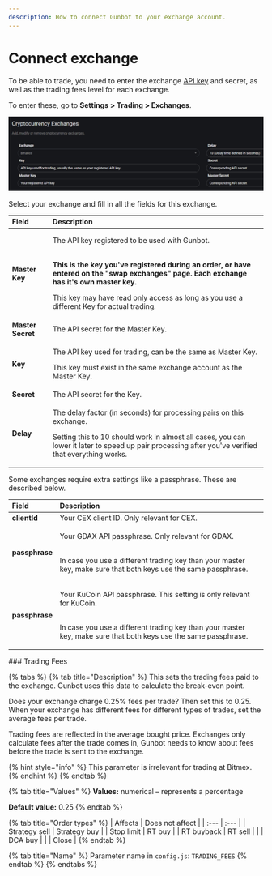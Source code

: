 ```yaml
---
description: How to connect Gunbot to your exchange account.
---
```


# Connect exchange

To be able to trade, you need to enter the exchange [API key](creating-api-keys.md) and secret, as well as the trading fees level for each exchange.

To enter these, go to **Settings &gt; Trading &gt; Exchanges**.

![](../../../.gitbook/assets/image%20%2824%29.png)

Select your exchange and fill in all the fields for this exchange.

<table>
  <thead>
    <tr>
      <th style="text-align:left">Field</th>
      <th style="text-align:left">Description</th>
    </tr>
  </thead>
  <tbody>
    <tr>
      <td style="text-align:left"><b>Master Key</b>
      </td>
      <td style="text-align:left">
        <p>The API key registered to be used with Gunbot.</p>
        <p>
          <br /><b>This is the key you&apos;ve registered during an order, or have entered on the &quot;swap exchanges&quot; page. Each exchange has it&apos;s own master key.</b>
          <br
          />
        </p>
        <p>This key may have read only access as long as you use a different Key
          for actual trading.</p>
      </td>
    </tr>
    <tr>
      <td style="text-align:left"><b>Master Secret</b>
      </td>
      <td style="text-align:left">The API secret for the Master Key.</td>
    </tr>
    <tr>
      <td style="text-align:left"><b>Key</b>
      </td>
      <td style="text-align:left">
        <p>The API key used for trading, can be the same as Master Key.</p>
        <p>This key must exist in the same exchange account as the Master Key.</p>
      </td>
    </tr>
    <tr>
      <td style="text-align:left"><b>Secret</b>
      </td>
      <td style="text-align:left">The API secret for the Key.</td>
    </tr>
    <tr>
      <td style="text-align:left"><b>Delay</b>
      </td>
      <td style="text-align:left">
        <p>The delay factor (in seconds) for processing pairs on this exchange.</p>
        <p>Setting this to 10 should work in almost all cases, you can lower it later
          to speed up pair processing after you&apos;ve verified that everything
          works.</p>
      </td>
    </tr>
  </tbody>
</table>Some exchanges require extra settings like a passphrase. These are described below.

<table>
  <thead>
    <tr>
      <th style="text-align:left">Field</th>
      <th style="text-align:left">Description</th>
    </tr>
  </thead>
  <tbody>
    <tr>
      <td style="text-align:left"><b>clientId</b>
      </td>
      <td style="text-align:left">Your CEX client ID. Only relevant for CEX.</td>
    </tr>
    <tr>
      <td style="text-align:left"><b>passphrase</b>
      </td>
      <td style="text-align:left">
        <p>Your GDAX API passphrase. Only relevant for GDAX.</p>
        <p>
          <br />In case you use a different trading key than your master key, make sure
          that both keys use the same passphrase.</p>
      </td>
    </tr>
    <tr>
      <td style="text-align:left"><b>passphrase</b>
      </td>
      <td style="text-align:left">
        <p>Your KuCoin API passphrase. This setting is only relevant for KuCoin.</p>
        <p>
          <br />In case you use a different trading key than your master key, make sure
          that both keys use the same passphrase.</p>
      </td>
    </tr>
  </tbody>
</table>### Trading Fees

{% tabs %}
{% tab title="Description" %}
This sets the trading fees paid to the exchange. Gunbot uses this data to calculate the break-even point.

Does your exchange charge 0.25% fees per trade? Then set this to 0.25. When your exchange has different fees for different types of trades, set the average fees per trade.

Trading fees are reflected in the average bought price. Exchanges only calculate fees after the trade comes in, Gunbot needs to know about fees before the trade is sent to the exchange.

{% hint style="info" %}
This parameter is irrelevant for trading at Bitmex.
{% endhint %}
{% endtab %}

{% tab title="Values" %}
**Values:** numerical – represents a percentage

**Default value:** 0.25
{% endtab %}

{% tab title="Order types" %}
| Affects | Does not affect |
| :--- | :--- |
| Strategy sell | Strategy buy |
| Stop limit | RT buy |
| RT buyback | RT sell |
|  | DCA buy |
|  | Close |
{% endtab %}

{% tab title="Name" %}
Parameter name in `config.js`: `TRADING_FEES`
{% endtab %}
{% endtabs %}



